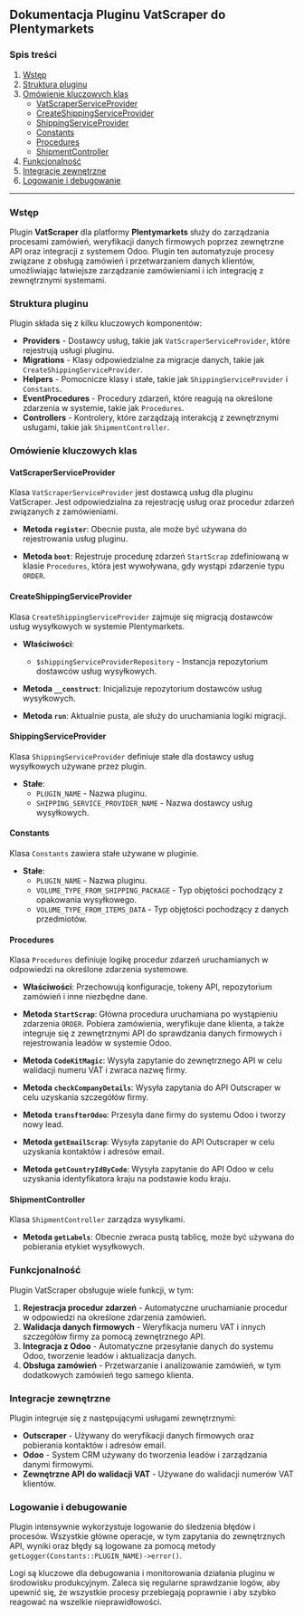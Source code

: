 ## Dokumentacja Pluginu VatScraper do Plentymarkets

### Spis treści

1. [Wstęp](#wstęp)
2. [Struktura pluginu](#struktura-pluginu)
3. [Omówienie kluczowych klas](#omówienie-kluczowych-klas)
   - [VatScraperServiceProvider](#vatscraperserviceprovider)
   - [CreateShippingServiceProvider](#createshippingserviceprovider)
   - [ShippingServiceProvider](#shippingserviceprovider)
   - [Constants](#constants)
   - [Procedures](#procedures)
   - [ShipmentController](#shipmentcontroller)
4. [Funkcjonalność](#funkcjonalność)
5. [Integracje zewnętrzne](#integracje-zewnętrzne)
6. [Logowanie i debugowanie](#logowanie-i-debugowanie)

---

### Wstęp

Plugin **VatScraper** dla platformy **Plentymarkets** służy do zarządzania procesami zamówień, weryfikacji danych firmowych poprzez zewnętrzne API oraz integracji z systemem Odoo. Plugin ten automatyzuje procesy związane z obsługą zamówień i przetwarzaniem danych klientów, umożliwiając łatwiejsze zarządzanie zamówieniami i ich integrację z zewnętrznymi systemami.

### Struktura pluginu

Plugin składa się z kilku kluczowych komponentów:

- **Providers** - Dostawcy usług, takie jak `VatScraperServiceProvider`, które rejestrują usługi pluginu.
- **Migrations** - Klasy odpowiedzialne za migracje danych, takie jak `CreateShippingServiceProvider`.
- **Helpers** - Pomocnicze klasy i stałe, takie jak `ShippingServiceProvider` i `Constants`.
- **EventProcedures** - Procedury zdarzeń, które reagują na określone zdarzenia w systemie, takie jak `Procedures`.
- **Controllers** - Kontrolery, które zarządzają interakcją z zewnętrznymi usługami, takie jak `ShipmentController`.

### Omówienie kluczowych klas

#### VatScraperServiceProvider

Klasa `VatScraperServiceProvider` jest dostawcą usług dla pluginu VatScraper. Jest odpowiedzialna za rejestrację usług oraz procedur zdarzeń związanych z zamówieniami.

- **Metoda `register`**: Obecnie pusta, ale może być używana do rejestrowania usług pluginu.
  
- **Metoda `boot`**: Rejestruje procedurę zdarzeń `StartScrap` zdefiniowaną w klasie `Procedures`, która jest wywoływana, gdy wystąpi zdarzenie typu `ORDER`.

#### CreateShippingServiceProvider

Klasa `CreateShippingServiceProvider` zajmuje się migracją dostawców usług wysyłkowych w systemie Plentymarkets.

- **Właściwości**: 
  - `$shippingServiceProviderRepository` - Instancja repozytorium dostawców usług wysyłkowych.
  
- **Metoda `__construct`**: Inicjalizuje repozytorium dostawców usług wysyłkowych.
  
- **Metoda `run`**: Aktualnie pusta, ale służy do uruchamiania logiki migracji.

#### ShippingServiceProvider

Klasa `ShippingServiceProvider` definiuje stałe dla dostawcy usług wysyłkowych używane przez plugin.

- **Stałe**:
  - `PLUGIN_NAME` - Nazwa pluginu.
  - `SHIPPING_SERVICE_PROVIDER_NAME` - Nazwa dostawcy usług wysyłkowych.

#### Constants

Klasa `Constants` zawiera stałe używane w pluginie.

- **Stałe**:
  - `PLUGIN_NAME` - Nazwa pluginu.
  - `VOLUME_TYPE_FROM_SHIPPING_PACKAGE` - Typ objętości pochodzący z opakowania wysyłkowego.
  - `VOLUME_TYPE_FROM_ITEMS_DATA` - Typ objętości pochodzący z danych przedmiotów.

#### Procedures

Klasa `Procedures` definiuje logikę procedur zdarzeń uruchamianych w odpowiedzi na określone zdarzenia systemowe.

- **Właściwości**: Przechowują konfiguracje, tokeny API, repozytorium zamówień i inne niezbędne dane.
  
- **Metoda `StartScrap`**: Główna procedura uruchamiana po wystąpieniu zdarzenia `ORDER`. Pobiera zamówienia, weryfikuje dane klienta, a także integruje się z zewnętrznymi API do sprawdzania danych firmowych i rejestrowania leadów w systemie Odoo.

- **Metoda `CodeKitMagic`**: Wysyła zapytanie do zewnętrznego API w celu walidacji numeru VAT i zwraca nazwę firmy.

- **Metoda `checkCompanyDetails`**: Wysyła zapytania do API Outscraper w celu uzyskania szczegółów firmy.

- **Metoda `transfterOdoo`**: Przesyła dane firmy do systemu Odoo i tworzy nowy lead.

- **Metoda `getEmailScrap`**: Wysyła zapytanie do API Outscraper w celu uzyskania kontaktów i adresów email.

- **Metoda `getCountryIdByCode`**: Wysyła zapytanie do API Odoo w celu uzyskania identyfikatora kraju na podstawie kodu kraju.

#### ShipmentController

Klasa `ShipmentController` zarządza wysyłkami.

- **Metoda `getLabels`**: Obecnie zwraca pustą tablicę, może być używana do pobierania etykiet wysyłkowych.

### Funkcjonalność

Plugin VatScraper obsługuje wiele funkcji, w tym:

1. **Rejestracja procedur zdarzeń** - Automatyczne uruchamianie procedur w odpowiedzi na określone zdarzenia zamówień.
2. **Walidacja danych firmowych** - Weryfikacja numeru VAT i innych szczegółów firmy za pomocą zewnętrznego API.
3. **Integracja z Odoo** - Automatyczne przesyłanie danych do systemu Odoo, tworzenie leadów i aktualizacja danych.
4. **Obsługa zamówień** - Przetwarzanie i analizowanie zamówień, w tym dodatkowych zamówień tego samego klienta.

### Integracje zewnętrzne

Plugin integruje się z następującymi usługami zewnętrznymi:

- **Outscraper** - Używany do weryfikacji danych firmowych oraz pobierania kontaktów i adresów email.
- **Odoo** - System CRM używany do tworzenia leadów i zarządzania danymi firmowymi.
- **Zewnętrzne API do walidacji VAT** - Używane do walidacji numerów VAT klientów.

### Logowanie i debugowanie

Plugin intensywnie wykorzystuje logowanie do śledzenia błędów i procesów. Wszystkie główne operacje, w tym zapytania do zewnętrznych API, wyniki oraz błędy są logowane za pomocą metody `getLogger(Constants::PLUGIN_NAME)->error()`.

Logi są kluczowe dla debugowania i monitorowania działania pluginu w środowisku produkcyjnym. Zaleca się regularne sprawdzanie logów, aby upewnić się, że wszystkie procesy przebiegają poprawnie i aby szybko reagować na wszelkie nieprawidłowości.

